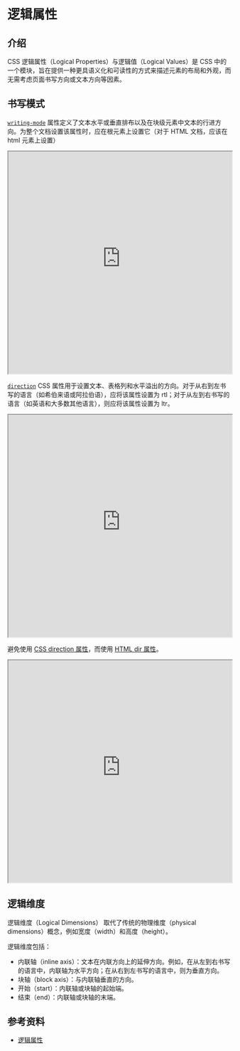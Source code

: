 # 逻辑属性

## 介绍

CSS 逻辑属性（Logical Properties）与逻辑值（Logical Values）是 CSS 中的一个模块，旨在提供一种更具语义化和可读性的方式来描述元素的布局和外观，而无需考虑页面书写方向或文本方向等因素。

## 书写模式

[`writing-mode`](https://developer.mozilla.org/zh-CN/docs/Web/CSS/writing-mode) 属性定义了文本水平或垂直排布以及在块级元素中文本的行进方向。为整个文档设置该属性时，应在根元素上设置它（对于 HTML 文档，应该在 html 元素上设置）

<iframe width="100%" height="500" src="https://interactive-examples.mdn.mozilla.net/pages/css/writing-mode.html" loading="lazy"></iframe>

[`direction`](https://developer.mozilla.org/zh-CN/docs/Web/CSS/direction) CSS 属性用于设置文本、表格列和水平溢出的方向。对于从右到左书写的语言（如希伯来语或阿拉伯语），应将该属性设置为 rtl；对于从左到右书写的语言（如英语和大多数其他语言），则应将该属性设置为 ltr。

<iframe width="100%" height="500" src="https://interactive-examples.mdn.mozilla.net/pages/css/direction.html" loading="lazy"></iframe>

避免使用 [CSS direction 属性](https://developer.mozilla.org/zh-CN/docs/Web/CSS/direction)，而使用 [HTML dir 属性](https://developer.mozilla.org/zh-CN/docs/Web/HTML/Global_attributes/dir)。

<iframe width="100%" height="500" src="https://interactive-examples.mdn.mozilla.net/pages/tabbed/attribute-dir.html" loading="lazy"></iframe>

## 逻辑维度

逻辑维度（Logical Dimensions） 取代了传统的物理维度（physical dimensions）概念，例如宽度（width）和高度（height）。

逻辑维度包括：

- 内联轴（inline axis）：文本在内联方向上的延伸方向。例如，在从左到右书写的语言中，内联轴为水平方向；在从右到左书写的语言中，则为垂直方向。
- 块轴（block axis）：与内联轴垂直的方向。
- 开始（start）：内联轴或块轴的起始端。
- 结束（end）：内联轴或块轴的末端。

## 参考资料

- [逻辑属性](https://developer.mozilla.org/zh-CN/docs/Web/CSS/CSS_logical_properties_and_values/Basic_concepts_of_logical_properties_and_values)
